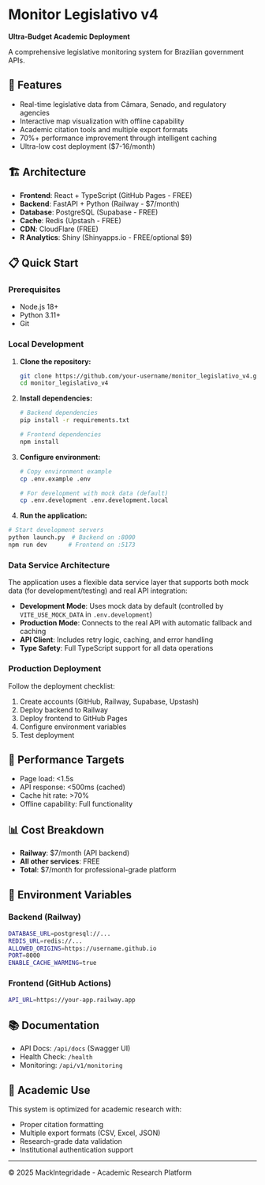 # Monitor Legislativo v4
**Ultra-Budget Academic Deployment**

A comprehensive legislative monitoring system for Brazilian government APIs.

## 🚀 Features
- Real-time legislative data from Câmara, Senado, and regulatory agencies
- Interactive map visualization with offline capability
- Academic citation tools and multiple export formats
- 70%+ performance improvement through intelligent caching
- Ultra-low cost deployment ($7-16/month)

## 🏗️ Architecture
- **Frontend**: React + TypeScript (GitHub Pages - FREE)
- **Backend**: FastAPI + Python (Railway - $7/month)  
- **Database**: PostgreSQL (Supabase - FREE)
- **Cache**: Redis (Upstash - FREE)
- **CDN**: CloudFlare (FREE)
- **R Analytics**: Shiny (Shinyapps.io - FREE/optional $9)

## 📋 Quick Start

### Prerequisites
- Node.js 18+
- Python 3.11+
- Git

### Local Development
1. **Clone the repository:**
    ```bash
    git clone https://github.com/your-username/monitor_legislativo_v4.git
    cd monitor_legislativo_v4
    ```

2. **Install dependencies:**
    ```bash
    # Backend dependencies
    pip install -r requirements.txt
    
    # Frontend dependencies
    npm install
    ```

3. **Configure environment:**
    ```bash
    # Copy environment example
    cp .env.example .env
    
    # For development with mock data (default)
    cp .env.development .env.development.local
    ```

4. **Run the application:**
```bash
# Start development servers
python launch.py  # Backend on :8000
npm run dev      # Frontend on :5173
```

### Data Service Architecture

The application uses a flexible data service layer that supports both mock data (for development/testing) and real API integration:

- **Development Mode**: Uses mock data by default (controlled by `VITE_USE_MOCK_DATA` in `.env.development`)
- **Production Mode**: Connects to the real API with automatic fallback and caching
- **API Client**: Includes retry logic, caching, and error handling
- **Type Safety**: Full TypeScript support for all data operations

### Production Deployment
Follow the deployment checklist:
1. Create accounts (GitHub, Railway, Supabase, Upstash)
2. Deploy backend to Railway
3. Deploy frontend to GitHub Pages
4. Configure environment variables
5. Test deployment

## 🎯 Performance Targets
- Page load: <1.5s
- API response: <500ms (cached)
- Cache hit rate: >70%
- Offline capability: Full functionality

## 📊 Cost Breakdown
- **Railway**: $7/month (API backend)
- **All other services**: FREE
- **Total**: $7/month for professional-grade platform

## 🔧 Environment Variables

### Backend (Railway)
```bash
DATABASE_URL=postgresql://...
REDIS_URL=redis://...
ALLOWED_ORIGINS=https://username.github.io
PORT=8000
ENABLE_CACHE_WARMING=true
```

### Frontend (GitHub Actions)
```bash
API_URL=https://your-app.railway.app
```

## 📚 Documentation
- API Docs: `/api/docs` (Swagger UI)
- Health Check: `/health`
- Monitoring: `/api/v1/monitoring`

## 🏫 Academic Use
This system is optimized for academic research with:
- Proper citation formatting
- Multiple export formats (CSV, Excel, JSON)
- Research-grade data validation
- Institutional authentication support

---
© 2025 MackIntegridade - Academic Research Platform